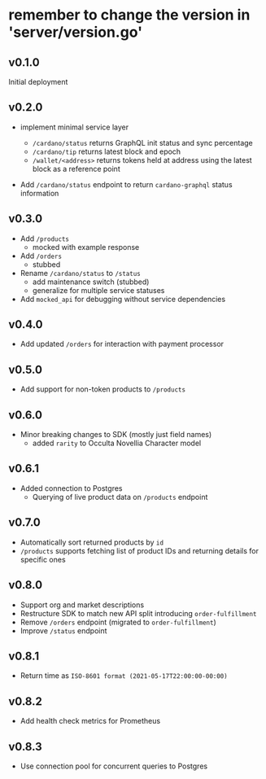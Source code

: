 # remember to change the version in 'server/version.go'

## v0.1.0
Initial deployment

## v0.2.0
- implement minimal service layer
  - `/cardano/status` returns GraphQL init status and sync percentage
  - `/cardano/tip` returns latest block and epoch
  - `/wallet/<address>` returns tokens held at address using the latest block as a reference point

- Add `/cardano/status` endpoint to return `cardano-graphql` status information

## v0.3.0
- Add `/products`
  - mocked with example response
- Add `/orders`
  - stubbed
- Rename `/cardano/status` to `/status`
  - add maintenance switch (stubbed)
  - generalize for multiple service statuses
- Add `mocked_api` for debugging without service dependencies

## v0.4.0
- Add updated `/orders` for interaction with payment processor

## v0.5.0
- Add support for non-token products to `/products`

## v0.6.0
- Minor breaking changes to SDK (mostly just field names)
  - added `rarity` to Occulta Novellia Character model

## v0.6.1
- Added connection to Postgres
  - Querying of live product data on `/products` endpoint

## v0.7.0
- Automatically sort returned products by `id`
- `/products` supports fetching list of product IDs and returning details for specific ones

## v0.8.0
- Support org and market descriptions
- Restructure SDK to match new API split introducing `order-fulfillment`
- Remove `/orders` endpoint (migrated to `order-fulfillment`)
- Improve `/status` endpoint

## v0.8.1
- Return time as `ISO-8601 format (2021-05-17T22:00:00-00:00)`

## v0.8.2
- Add health check metrics for Prometheus

## v0.8.3
- Use connection pool for concurrent queries to Postgres
